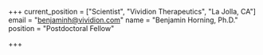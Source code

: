 +++
current_position = ["Scientist", "Vividion Therapeutics", "La Jolla, CA"]
email = "benjaminh@vividion.com"
name = "Benjamin Horning, Ph.D."
position = "Postdoctoral Fellow"

+++


